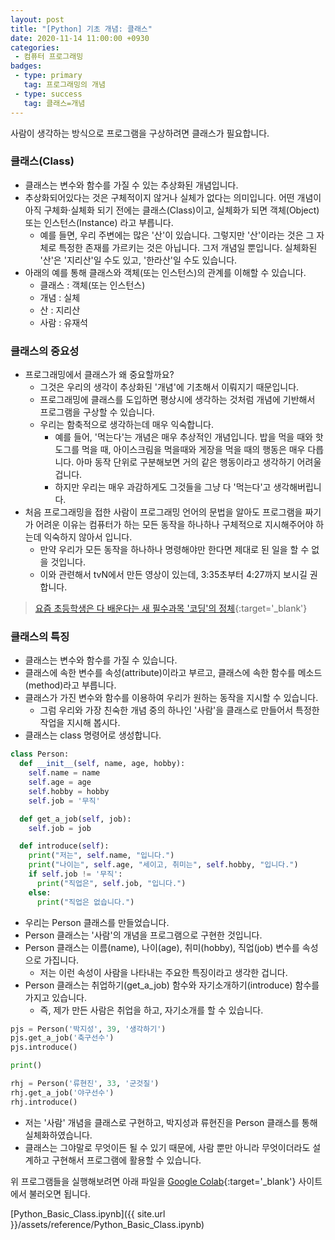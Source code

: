 ```yaml
---
layout: post
title: "[Python] 기초 개념: 클래스"
date: 2020-11-14 11:00:00 +0930
categories: 
 - 컴퓨터 프로그래밍
badges:
 - type: primary
   tag: 프로그래밍의 개념
 - type: success
   tag: 클래스=개념
---
```


사람이 생각하는 방식으로 프로그램을 구상하려면 클래스가 필요합니다.

<!--more-->

### 클래스(Class)

- 클래스는 변수와 함수를 가질 수 있는 추상화된 개념입니다.
- 추상화되어있다는 것은 구체적이지 않거나 실체가 없다는 의미입니다. 어떤 개념이 아직 구체화·실체화 되기 전에는 클래스(Class)이고, 실체화가 되면 객체(Object) 또는 인스턴스(Instance) 라고 부릅니다.
  - 예를 들면, 우리 주변에는 많은 '산'이 있습니다. 그렇지만 '산'이라는 것은 그 자체로 특정한 존재를 가르키는 것은 아닙니다. 그저 개념일 뿐입니다. 실체화된 '산'은 '지리산'일 수도 있고, '한라산'일 수도 있습니다.
- 아래의 예를 통해 클래스와 객체(또는 인스턴스)의 관계를 이해할 수 있습니다.
  - 클래스 : 객체(또는 인스턴스)
  - 개념 : 실체
  - 산 : 지리산
  - 사람 : 유재석

### 클래스의 중요성

- 프로그래밍에서 클래스가 왜 중요할까요?
  - 그것은 우리의 생각이 추상화된 '개념'에 기초해서 이뤄지기 때문입니다.
  - 프로그래밍에 클래스를 도입하면 평상시에 생각하는 것처럼 개념에 기반해서 프로그램을 구상할 수 있습니다.
  - 우리는 함축적으로 생각하는데 매우 익숙합니다.
    - 예를 들어, '먹는다'는 개념은 매우 추상적인 개념입니다. 밥을 먹을 때와 핫도그를 먹을 때, 아이스크림을 먹을때와 게장을 먹을 때의 행동은 매우 다릅니다. 아마 동작 단위로 구분해보면 거의 같은 행동이라고 생각하기 어려울 겁니다.
    - 하지만 우리는 매우 과감하게도 그것들을 그냥 다 '먹는다'고 생각해버립니다.
- 처음 프로그래밍을 접한 사람이 프로그래밍 언어의 문법을 알아도 프로그램을 짜기가 어려운 이유는 컴퓨터가 하는 모든 동작을 하나하나 구체적으로 지시해주어야 하는데 익숙하지 않아서 입니다.
  - 만약 우리가 모든 동작을 하나하나 명령해야만 한다면 제대로 된 일을 할 수 없을 것입니다.
  - 이와 관련해서 tvN에서 만든 영상이 있는데, 3:35초부터 4:27까지 보시길 권합니다.
  
> [요즘 초등학생은 다 배운다는 새 필수과목 '코딩'의 정체](https://www.youtube.com/watch?v=j4HGOpBWvXM){:target='_blank'}

### 클래스의 특징

- 클래스는 변수와 함수를 가질 수 있습니다.
- 클래스에 속한 변수를 속성(attribute)이라고 부르고, 클래스에 속한 함수를 메소드(method)라고 부릅니다.
- 클래스가 가진 변수와 함수를 이용하여 우리가 원하는 동작을 지시할 수 있습니다.
  - 그럼 우리와 가장 친숙한 개념 중의 하나인 '사람'을 클래스로 만들어서 특정한 작업을 지시해 봅시다.
- 클래스는 class 명령어로 생성합니다.

```python
class Person:
  def __init__(self, name, age, hobby):
    self.name = name
    self.age = age
    self.hobby = hobby
    self.job = '무직'

  def get_a_job(self, job):
    self.job = job

  def introduce(self):
    print("저는", self.name, "입니다.")
    print("나이는", self.age, "세이고, 취미는", self.hobby, "입니다.")
    if self.job != '무직':
      print("직업은", self.job, "입니다.")
    else:
      print("직업은 없습니다.")
```

- 우리는 Person 클래스를 만들었습니다.
- Person 클래스는 '사람'의 개념을 프로그램으로 구현한 것입니다.
- Person 클래스는 이름(name), 나이(age), 취미(hobby), 직업(job) 변수를 속성으로 가집니다.
  - 저는 이런 속성이 사람을 나타내는 주요한 특징이라고 생각한 겁니다.
- Person 클래스는 취업하기(get_a_job) 함수와 자기소개하기(introduce) 함수를 가지고 있습니다.
  - 즉, 제가 만든 사람은 취업을 하고, 자기소개를 할 수 있습니다.

```python
pjs = Person('박지성', 39, '생각하기')
pjs.get_a_job('축구선수')
pjs.introduce()

print()

rhj = Person('류현진', 33, '군것질')
rhj.get_a_job('야구선수')
rhj.introduce()
```
- 저는 '사람' 개념을 클래스로 구현하고, 박지성과 류현진을 Person 클래스를 통해 실체화하였습니다.
- 클래스는 그야말로 무엇이든 될 수 있기 때문에, 사람 뿐만 아니라 무엇이더라도 설계하고 구현해서 프로그램에 활용할 수 있습니다.

위 프로그램들을 실행해보려면 아래 파일을 [Google Colab](https://colab.research.google.com){:target='_blank'} 사이트에서 불러오면 됩니다.

[Python_Basic_Class.ipynb]({{ site.url }}/assets/reference/Python_Basic_Class.ipynb)